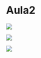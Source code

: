 # Aula2
![](https://github.com/Gabrielxsp7/aula-2-e-meio/assets/165107442/189d4778-d207-497f-a7eb-c08d6158746f)

![](https://github.com/Gabrielxsp7/aula-2-e-meio/assets/165107442/5a0ac950-e97f-414a-a846-3261fe4b8f87)

![](https://github.com/Gabrielxsp7/aula-2-e-meio/assets/165107442/09b05ba8-9837-462a-8b70-b09f14e75dfb)
